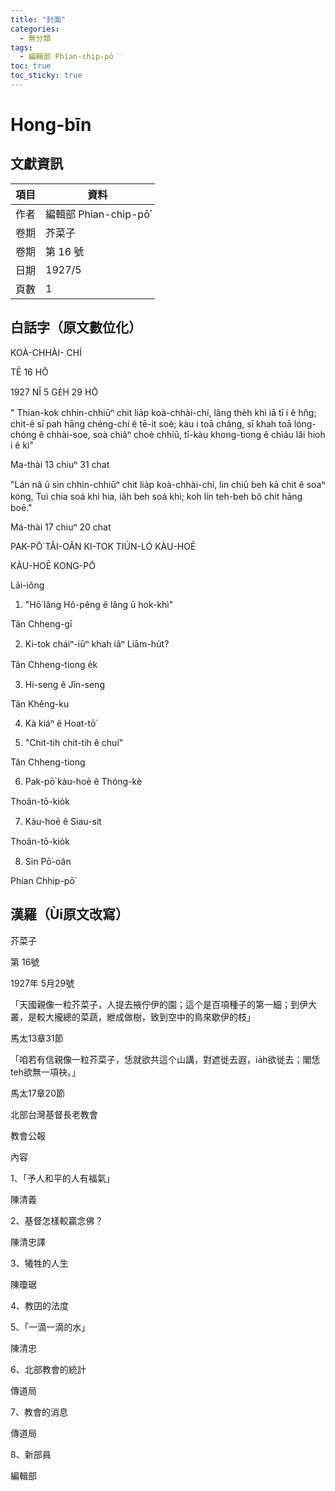 ```yaml
---
title: "封面"
categories:
  - 無分類
tags:
  - 編輯部 Phian-chip-pō͘͘
toc: true
toc_sticky: true
---
```


# Hong-bīn

## 文獻資訊

| 項目 | 資料 |
|---|---|
| 作者 | 編輯部 Phian-chip-pō͘͘ |
| 卷期 | 芥菜子 |
| 卷期 | 第 16 號 |
| 日期 | 1927/5 |
| 頁數 | 1 |

## 白話字（原文數位化）

KOÀ-CHHÀI- CHÍ

TĒ 16 HŌ

1927 NÎ 5 GE̍H 29 HŌ

" Thian-kok chhin-chhiūⁿ chit lia̍p koà-chhài-chí, lâng the̍h khì iā tī i ê hn̂g; chit-ê sī pah hāng chéng-chí ê tē-it soè; kàu i toā châng, sī khah toā lóng-chóng ê chhài-soe, soà chiâⁿ choè chhiū, tī-kàu khong-tiong ê chiáu lâi hioh i ê ki"

Ma-thài 13 chiuⁿ 31 chat

"Lán nâ ū sìn chhin-chhiūⁿ chit lia̍p koà-chhài-chí, lin chiū beh kā chit ê soaⁿ kóng, Tuì chia soá khì hia, ia̍h beh soá khì; koh lín teh-beh bô chit hāng boē."

Má-thài 17 chiuⁿ 20 chat

PAK-PŌ͘ TÂI-OÂN KI-TOK TIÚN-LÓ KÀU-HOĒ

KÀU-HOĒ KONG-PŌ

Lāi-iông

1. "Hō͘ lâng Hô-pêng ê lâng ū hok-khì"

Tân Chheng-gī

2. Ki-tok cháiⁿ-iūⁿ khah iâⁿ Liām-hu̍t?

Tân Chheng-tiong e̍k

3. Hi-seng ê Jîn-seng

Tân Khêng-ku

4. Kà kiáⁿ ê Hoat-tō͘

5. "Chit-tih chit-tih ê chuí"

Tân Chheng-tiong

6. Pak-pō͘ kàu-hoē ê Thóng-kè

Thoân-tō-kio̍k

7. Kàu-hoē ê Siau-sit

Thoân-tō-kio̍k

8. Sin Pō͘-oân

Phian Chhip-pō͘

## 漢羅（Ùi原文改寫）

芥菜子

第 16號

1927年 5月29號

「天國親像一粒芥菜子，人提去掖佇伊的園；這个是百項種子的第一細；到伊大叢，是較大攏總的菜蔬，紲成做樹，致到空中的鳥來歇伊的枝」

馬太13章31節

「咱若有信親像一粒芥菜子，恁就欲共這个山講，對遮徙去遐，ia̍h欲徙去；閣恁teh欲無一項袂。」

馬太17章20節

北部台灣基督長老教會

教會公報

內容

1、「予人和平的人有福氣」

陳清義

2、基督怎樣較贏念佛？

陳清忠譯

3、犧牲的人生

陳瓊琚

4、教囝的法度

5、「一滴一滴的水」

陳清忠

6、北部教會的統計

傳道局

7、教會的消息

傳道局

8、新部員

編輯部
